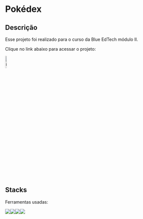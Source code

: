 # Pokédex

## Descrição
Esse projeto foi realizado para o curso da Blue EdTech módulo II.

Clique no link abaixo para acessar o projeto:

<a href="https://pokedexthabata.herokuapp.com/" target="_blank"><img style="width:10%" src="./public/css/PokéBall.icon.png" alt="ícone pokedex"></a>

## Stacks
Ferramentas usadas:
<div style="display:flex">
<img src="https://img.icons8.com/color/48/000000/javascript--v1.png"/>
<img src="https://img.icons8.com/color/48/000000/html-5--v2.png"/>
<img src="https://img.icons8.com/color/48/000000/css3.png"/>
<img src="https://img.icons8.com/color/48/000000/nodejs.png"/>
</div>
